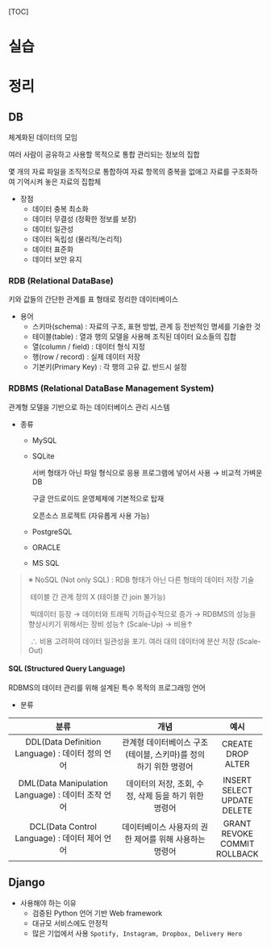 [TOC]

# 실습



# 정리

## DB

체계화된 데이터의 모임

여러 사람이 공유하고 사용할 목적으로 통합 관리되는 정보의 집합

몇 개의 자료 파일을 조직적으로 통합하여 자료 항목의 중복을 없애고 자료를 구조화하여 기억시켜 놓은 자료의 집합체

- 장점
  - 데이터 충복 최소화
  - 데이터 무결성 (정확한 정보를 보장)
  - 데이터 일관성
  - 데이터 독립성 (물리적/논리적)
  - 데이터 표준화
  - 데이터 보안 유지

### RDB (Relational DataBase)

키와 값들의 간단한 관계를 표 형태로 정리한 데이터베이스

- 용어
  - 스키마(schema) : 자료의 구조, 표현 방법, 관계 등 전반적인 명세를 기술한 것
  - 테이블(table) : 열과 행의 모델을 사용해 조직된 데이터 요소들의 집합
  - 열(column / field) : 데이터 형식 지정
  - 행(row / record) : 실제 데이터 저장
  - 기본키(Primary Key) : 각 행의 고유 값. 반드시 설정

### RDBMS (Relational DataBase Management System)

관계형 모델을 기반으로 하는 데이터베이스 관리 시스템

- 종류

  - MySQL

  - SQLite

    서버 형태가 아닌 파일 형식으로 응용 프로그램에 넣어서 사용 → 비교적 가벼운 DB

    구글 안드로이드 운영체제에 기본적으로 탑재

    오픈소스 프로젝트 (자유롭게 사용 가능)

  - PostgreSQL

  - ORACLE

  - MS SQL

> ※ NoSQL (Not only SQL) : RDB 형태가 아닌 다른 형태의 데이터 저장 기술
>
> ​	테이블 간 관계 정의 X (테이블 간 join 불가능)
>
> ​	빅데이터 등장 → 데이터와 트래픽 기하급수적으로 증가 → RDBMS의 성능을 향상시키기 위해서는 장비 성능↑ (Scale-Up) → 비용↑
>
> ​	∴ 비용 고려하여 데이터 일관성을 포기. 여러 대의 데이터에 분산 저장 (Scale-Out)

#### SQL (Structured Query Language)

RDBMS의 데이터 관리를 위해 설계된 특수 목적의 프로그래밍 언어

- 분류

|                        분류                        |                             개념                             |                    예시                     |
| :------------------------------------------------: | :----------------------------------------------------------: | :-----------------------------------------: |
|  DDL(Data Definition Language) : 데이터 정의 언어  | 관계형 데이터베이스 구조(테이블, 스키마)를 정의하기 위한 명령어 |         CREATE<br />DROP<br />ALTER         |
| DML(Data Manipulation Language) : 데이터 조작 언어 |    데이터의 저장, 조회, 수정, 삭제 등을 하기 위한 명령어     | INSERT<br />SELECT<br />UPDATE<br />DELETE  |
|   DCL(Data Control Language) : 데이터 제어 언어    |    데이터베이스 사용자의 권한 제어를 위해 사용하는 명령어    | GRANT<br />REVOKE<br />COMMIT<br />ROLLBACK |



## Django

- 사용해야 하는 이유
  - 검증된 Python 언어 기반 Web framework
  - 대규모 서비스에도 안정적
  - 많은 기업에서 사용 `Spotify, Instagram, Dropbox, Delivery Hero`
